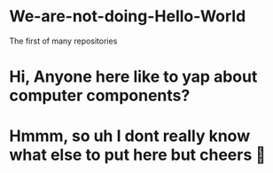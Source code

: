 # We-are-not-doing-Hello-World
The first of many repositories
# Hi, Anyone here like to yap about computer components?
# Hmmm, so uh I dont really know what else to put here but cheers 🍻
